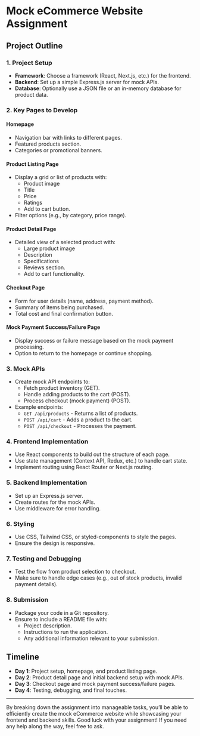 # Mock eCommerce Website Assignment

## Project Outline

### 1. Project Setup
- **Framework**: Choose a framework (React, Next.js, etc.) for the frontend.
- **Backend**: Set up a simple Express.js server for mock APIs.
- **Database**: Optionally use a JSON file or an in-memory database for product data.

### 2. Key Pages to Develop
#### Homepage
- Navigation bar with links to different pages.
- Featured products section.
- Categories or promotional banners.

#### Product Listing Page
- Display a grid or list of products with:
  - Product image
  - Title
  - Price
  - Ratings
  - Add to cart button.
- Filter options (e.g., by category, price range).

#### Product Detail Page
- Detailed view of a selected product with:
  - Large product image
  - Description
  - Specifications
  - Reviews section.
  - Add to cart functionality.

#### Checkout Page
- Form for user details (name, address, payment method).
- Summary of items being purchased.
- Total cost and final confirmation button.

#### Mock Payment Success/Failure Page
- Display success or failure message based on the mock payment processing.
- Option to return to the homepage or continue shopping.

### 3. Mock APIs
- Create mock API endpoints to:
  - Fetch product inventory (GET).
  - Handle adding products to the cart (POST).
  - Process checkout (mock payment) (POST).
- Example endpoints:
  - `GET /api/products` - Returns a list of products.
  - `POST /api/cart` - Adds a product to the cart.
  - `POST /api/checkout` - Processes the payment.

### 4. Frontend Implementation
- Use React components to build out the structure of each page.
- Use state management (Context API, Redux, etc.) to handle cart state.
- Implement routing using React Router or Next.js routing.

### 5. Backend Implementation
- Set up an Express.js server.
- Create routes for the mock APIs.
- Use middleware for error handling.

### 6. Styling
- Use CSS, Tailwind CSS, or styled-components to style the pages.
- Ensure the design is responsive.

### 7. Testing and Debugging
- Test the flow from product selection to checkout.
- Make sure to handle edge cases (e.g., out of stock products, invalid payment details).

### 8. Submission
- Package your code in a Git repository.
- Ensure to include a README file with:
  - Project description.
  - Instructions to run the application.
  - Any additional information relevant to your submission.

## Timeline
- **Day 1**: Project setup, homepage, and product listing page.
- **Day 2**: Product detail page and initial backend setup with mock APIs.
- **Day 3**: Checkout page and mock payment success/failure pages.
- **Day 4**: Testing, debugging, and final touches.

---

By breaking down the assignment into manageable tasks, you’ll be able to efficiently create the mock eCommerce website while showcasing your frontend and backend skills. Good luck with your assignment! If you need any help along the way, feel free to ask.
